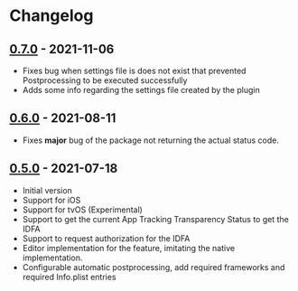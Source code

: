 # Changelog

## [0.7.0] - 2021-11-06
- Fixes bug when settings file is does not exist that prevented Postprocessing to be executed successfully
- Adds some info regarding the settings file created by the plugin

## [0.6.0] - 2021-08-11
- Fixes **major** bug of the package not returning the actual status code.

## [0.5.0] - 2021-07-18
- Initial version
- Support for iOS
- Support for tvOS (Experimental)
- Support to get the current App Tracking Transparency Status to get the IDFA
- Support to request authorization for the IDFA
- Editor implementation for the feature, imitating the native implementation.
- Configurable automatic postprocessing, add required frameworks and required Info.plist entries

[Unreleased]: https://github.com/lupidan/unity-apptrackingtransparency/compare/v0.7.0...HEAD
[0.7.0]: https://github.com/lupidan/unity-apptrackingtransparency/compare/v0.6.0...v0.7.0
[0.6.0]: https://github.com/lupidan/unity-apptrackingtransparency/compare/v0.5.0...v0.6.0
[0.5.0]: https://github.com/lupidan/unity-apptrackingtransparency/releases/tag/v0.5.0
